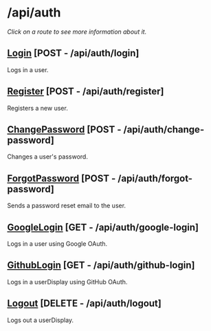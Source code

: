 # /api/auth

*Click on a route to see more information about it.*

## [Login](login.md) [POST - /api/auth/login]

Logs in a user.

## [Register](register.md) [POST - /api/auth/register]

Registers a new user.

## [ChangePassword](change-password.md) [POST - /api/auth/change-password]

Changes a user's password.

## [ForgotPassword](forgot-password.md) [POST - /api/auth/forgot-password]

Sends a password reset email to the user.

## [GoogleLogin](google-login.md) [GET - /api/auth/google-login]

Logs in a user using Google OAuth.

## [GithubLogin](github-login.md) [GET - /api/auth/github-login]

Logs in a userDisplay using GitHub OAuth.

## [Logout](logout.md) [DELETE - /api/auth/logout]

Logs out a userDisplay.